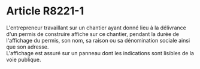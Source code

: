 # Article R8221-1

  
L'entrepreneur travaillant sur un chantier ayant donné lieu à la délivrance d'un permis de construire affiche sur ce chantier, pendant la durée de l'affichage du permis, son nom, sa raison ou sa dénomination sociale ainsi que son adresse.   
L'affichage est assuré sur un panneau dont les indications sont lisibles de la voie publique.